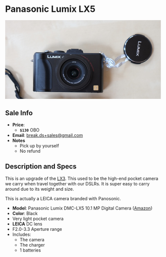 # Panasonic Lumix LX5

![lx5](https://github.com/breakds/moving-sales/blob/master/photo/resized/lx5.png)

## Sale Info

* **Price**:
  * **`$130`** OBO
* **Email**: break.ds+sales@gmail.com
* **Notes**
  * Pick up by yourself
  * No refund

## Description and Specs

This is an upgrade of the [LX3](./lx3.md). This used to be the high-end pocket camera we carry when travel together with our DSLRs. It is super easy to carry around due to its weight and size.

This is actually a LEICA camera branded with Panosonic.

* **Model**: Panasonic Lumix DMC-LX5 10.1 MP Digital Camera ([Amazon](https://www.amazon.com/Panasonic-DMC-LX5-Digital-Stabilized-3-0-Inch/dp/B003WJR69E))
* **Color**: Black
* Very light pocket camera
* **LEICA** DC lens
* F2.0-3.3 Aperture range
* Includes:
  * The camera
  * The charger
  * 1 batteries
